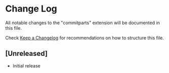# Change Log

All notable changes to the "commitparts" extension will be documented in this file.

Check [Keep a Changelog](http://keepachangelog.com/) for recommendations on how to structure this file.

## [Unreleased]

- Initial release